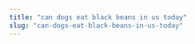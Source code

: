 ```yaml
---
title: "can dogs eat black beans in us today"
slug: "can-dogs-eat-black-beans-in-us-today"
---
```


